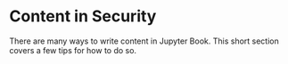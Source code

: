 Content in Security
=======================

There are many ways to write content in Jupyter Book. This short section
covers a few tips for how to do so.
